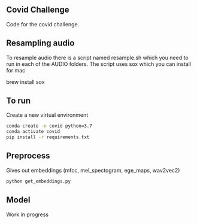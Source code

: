 ## Covid Challenge
Code for the covid challenge.


## Resampling audio
To resample audio there is a script named resample.sh
which you need to run in each of the AUDIO folders.
The script uses sox which you can install for mac

brew install sox

## To run

Create a new virtual environment

```bash
conda create -n covid python=3.7
conda activate covid
pip install -r requirements.txt
```

## Preprocess
Gives out embeddings (mfcc, mel_spectogram, ege_maps, wav2vec2)
```python
python get_embeddings.py
```

## Model
Work in progress